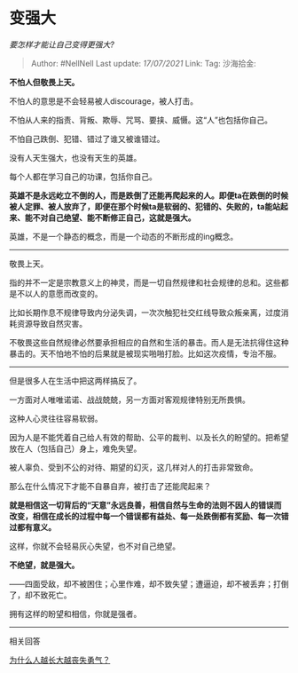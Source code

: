 # 变强大
*要怎样才能让自己变得更强大?*

> Author: #NellNell
> Last update: *17/07/2021*
> Link:
> Tag:
> 沙海拾金:

**不怕人但敬畏上天。**

不怕人的意思是不会轻易被人discourage，被人打击。

不怕从人来的指责、背叛、欺辱、咒骂、要挟、威慑。这“人”也包括你自己。

不怕自己跌倒、犯错、错过了谁又被谁错过。

没有人天生强大，也没有天生的英雄。

每个人都在学习自己的功课，包括你自己。

**英雄不是永远屹立不倒的人，而是跌倒了还能再爬起来的人。即便ta在跌倒的时候被人定罪、被人放弃了，即便在那个时候ta是软弱的、犯错的、失败的，ta能站起来、能不对自己绝望、能不断修正自己，这就是强大。**

英雄，不是一个静态的概念，而是一个动态的不断形成的ing概念。

---

敬畏上天。

指的并不一定是宗教意义上的神灵，而是一切自然规律和社会规律的总和。这些都是不以人的意愿而改变的。

比如长期作息不规律导致内分泌失调，一次次触犯社交红线导致众叛亲离，过度消耗资源导致自然灾害。

不敬畏这些自然规律必然要承担相应的自然和生活的暴击。而人是无法抗得住这种暴击的。天不怕地不怕的后果就是被现实啪啪打脸。比如这次疫情，专治不服。

---

但是很多人在生活中把这两样搞反了。

一方面对人唯唯诺诺、战战兢兢，另一方面对客观规律特别无所畏惧。

这种人心灵往往容易软弱。

因为人是不能凭着自己给人有效的帮助、公平的裁判、以及长久的盼望的。把希望放在人（包括自己）身上，难免失望。

被人辜负、受到不公的对待、期望的幻灭，这几样对人的打击非常致命。

那么在什么情况下才能不自暴自弃，被打击了还能爬起来？

**就是相信这一切背后的“天意”永远良善，相信自然与生命的法则不因人的错误而改变，相信在成长的过程中每一个错误都有益处、每一处跌倒都有奖励、每一次错过都有意义。**

这样，你就不会轻易灰心失望，也不对自己绝望。

**不绝望，就是强大。**

——四面受敌，却不被困住；心里作难，却不致失望；遭逼迫，却不被丢弃；打倒了，却不致死亡。

拥有这样的盼望和相信，你就是强者。

---

相关回答

[为什么人越长大越丧失勇气？](https://www.zhihu.com/question/282268634/answer/1655660160)
